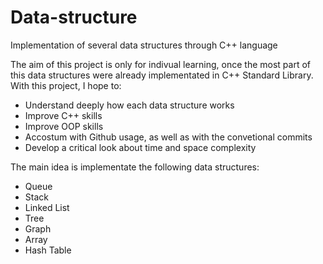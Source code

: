 # Data-structure

Implementation of several data structures through C++ language

The aim of this project is only for indivual learning, once the most part of this data structures were already implementated in C++ Standard Library. With this project, I hope to: 

- Understand deeply how each data structure works
- Improve C++ skills
- Improve OOP skills
- Accostum with Github usage, as well as with the convetional commits
- Develop a critical look about time and space complexity 


The main idea is implementate the following data structures:
- Queue
- Stack
- Linked List
- Tree
- Graph
- Array
- Hash Table
